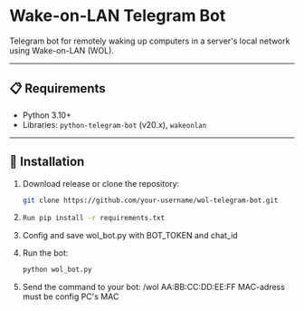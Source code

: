 # Wake-on-LAN Telegram Bot  

Telegram bot for remotely waking up computers in a server's local network using Wake-on-LAN (WOL).  

---

## 📋 Requirements  
- Python 3.10+  
- Libraries: `python-telegram-bot` (v20.x), `wakeonlan`  

---

## 🚀 Installation  
1. Download release or clone the repository:
   ```bash
   git clone https://github.com/your-username/wol-telegram-bot.git
3. 
   ```bash  
   Run pip install -r requirements.txt

4. Config and save wol_bot.py with BOT_TOKEN and chat_id

3. Run the bot:
   ```bash
   python wol_bot.py

4. Send the command to your bot:
/wol AA:BB:CC:DD:EE:FF
MAC-adress must be config PC's MAC
